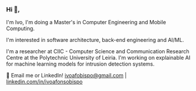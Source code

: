 ### Hi 👋,

I'm Ivo, I'm doing a Master's in Computer Engineering and Mobile Computing.

I'm interested in software architecture, back-end engineering and AI/ML.

I'm a researcher at CIIC - Computer Science and Communication Research Centre at the Polytechnic University of Leiria. I'm working on explainable AI for machine learning models for intrusion detection systems.

💬 Email me or LinkedIn! [ivoafobispo@gmail.com](mailto:ivoafobispo@gmail.com) | [linkedin.com/in/ivoafonsobispo](http://linkedin.com/in/ivoafonsobispo)
